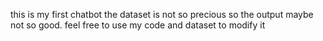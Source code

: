 this is my first chatbot the dataset is not so precious so the output maybe not so good. feel free to use my code and dataset to modify it 
